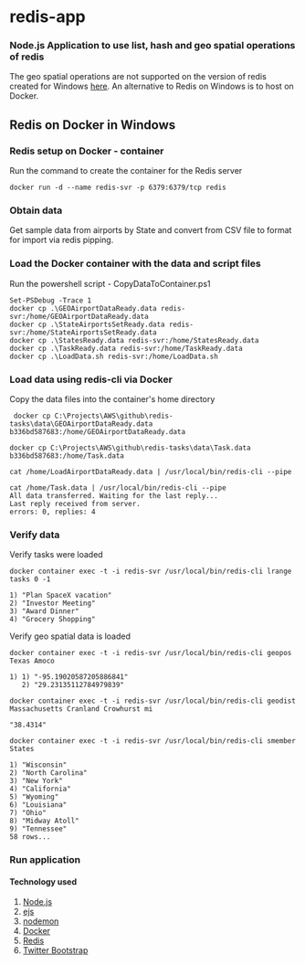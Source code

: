 # redis-app

### Node.js Application to use list, hash and geo spatial operations of redis

 The geo spatial operations are not supported on the version of redis created for Windows [here](https://redis.io/download). An alternative to Redis on Windows is to host on Docker.

## Redis on Docker in Windows


### Redis setup on Docker - container
Run the command to create the container for the Redis server
```
docker run -d --name redis-svr -p 6379:6379/tcp redis
```

### Obtain data
  Get sample data from airports by State and convert from CSV file to format for import via redis pipping.

### Load the Docker container with the data and script files
Run the powershell script - CopyDataToContainer.ps1
```
Set-PSDebug -Trace 1
docker cp .\GEOAirportDataReady.data redis-svr:/home/GEOAirportDataReady.data
docker cp .\StateAirportsSetReady.data redis-svr:/home/StateAirportsSetReady.data
docker cp .\StatesReady.data redis-svr:/home/StatesReady.data
docker cp .\TaskReady.data redis-svr:/home/TaskReady.data
docker cp .\LoadData.sh redis-svr:/home/LoadData.sh
```

### Load data using redis-cli via Docker

Copy the data files into the container's home directory
```
 docker cp C:\Projects\AWS\github\redis-tasks\data\GEOAirportDataReady.data b336bd587683:/home/GEOAirportDataReady.data
```
```
docker cp C:\Projects\AWS\github\redis-tasks\data\Task.data b336bd587683:/home/Task.data
```

```
cat /home/LoadAirportDataReady.data | /usr/local/bin/redis-cli --pipe
```
```
cat /home/Task.data | /usr/local/bin/redis-cli --pipe
All data transferred. Waiting for the last reply...
Last reply received from server.
errors: 0, replies: 4
```

### Verify data
Verify tasks were loaded
```
docker container exec -t -i redis-svr /usr/local/bin/redis-cli lrange tasks 0 -1

1) "Plan SpaceX vacation"
2) "Investor Meeting"
3) "Award Dinner"
4) "Grocery Shopping"
```
Verify geo spatial data is loaded
```
docker container exec -t -i redis-svr /usr/local/bin/redis-cli geopos Texas Amoco

1) 1) "-95.19020587205886841"
   2) "29.23135112784979839"
```

```
docker container exec -t -i redis-svr /usr/local/bin/redis-cli geodist Massachusetts Cranland Crowhurst mi

"38.4314"
```

```
docker container exec -t -i redis-svr /usr/local/bin/redis-cli smember States

1) "Wisconsin"
2) "North Carolina"
3) "New York"
4) "California"
5) "Wyoming"
6) "Louisiana"
7) "Ohio"
8) "Midway Atoll"
9) "Tennessee"
58 rows...
```

### Run application




#### Technology used
1. [Node.js](https://nodejs.org/)  
2. [ejs](http://ejs.co/)  
3. [nodemon](https://www.npmjs.com/package/nodemon)
3. [Docker](https://www.docker.com/)
4. [Redis](https://redis.io/)
5. [Twitter Bootstrap](https://getbootstrap.com/2.3.2/)
